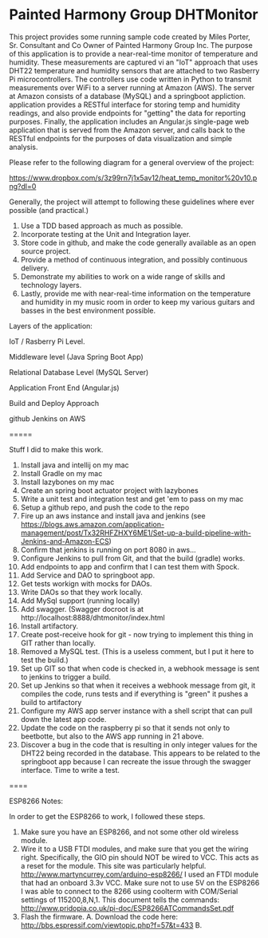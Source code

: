 # Painted Harmony Group DHTMonitor

This project provides some running sample code created by Miles Porter, Sr. Consultant and Co Owner of Painted Harmony
Group Inc.  The purpose of this application is to provide a near-real-time monitor of temperature and humidity.  These
 measurements are captured vi an "IoT" approach that uses DHT22 temperature and humidity sensors that are attached to
 two Rasberry Pi microcontrollers.  The controllers use code written in Python to transmit measurements over WiFi to
 a server running at Amazon (AWS).  The server at Amazon consists of a database (MySQL) and a springboot appliction.
 application provides a RESTful interface for storing temp and humidity readings, and also provide endpoints for
 "getting" the data for reporting purposes.  Finally, the application includes an Angular.js single-page web application
 that is served from the Amazon server, and calls back to the RESTful endpoints for the purposes of data visualization
 and simple analysis.
 
 Please refer to the following diagram for a general overview of the project:
 
https://www.dropbox.com/s/3z99rn7j1x5av12/heat_temp_monitor%20v10.png?dl=0 

 Generally, the project will attempt to following these guidelines where ever possible (and practical.)

1.  Use a TDD based approach as much as possible.
2.  Incorporate testing at the Unit and Integration layer.
3.  Store code in github, and make the code generally available as an open source project.
4.  Provide a method of continuous integration, and possibly continuous delivery.
5.  Demonstrate my abilities to work on a wide range of skills and technology layers.
6.  Lastly, provide me with near-real-time information on the temperature and humidity in my music room in order to
keep my various guitars and basses in the best environment possible.

Layers of the application:

IoT / Rasberry Pi Level.

Middleware level (Java Spring Boot App)

Relational Database Level (MySQL Server)

Application Front End (Angular.js)

Build and Deploy Approach

github
Jenkins on AWS

=====

Stuff I did to make this work.

1.  Install java and intellij on my mac
2.  Install Gradle on my mac
3.  Install lazybones on my mac
4.  Create an spring boot actuator project with lazybones
5.  Write a unit test and integration test and get 'em to pass on my mac
6.  Setup a github repo, and push the code to the repo
7.  Fire up an aws instance and install java and jenkins (see https://blogs.aws.amazon.com/application-management/post/Tx32RHFZHXY6ME1/Set-up-a-build-pipeline-with-Jenkins-and-Amazon-ECS)
8.  Confirm that jenkins is running on port 8080 in aws...
9.  Configure Jenkins to pull from Git, and that the build (gradle) works.
10. Add endpoints to app and confirm that I can test them with Spock.
11.  Add Service and DAO to springboot app.
12.  Get tests workign with mocks for DAOs.
13.  Write DAOs so that they work locally.
14.  Add MySql support (running locally)
15.  Add swagger.  (Swagger docroot is at http://localhost:8888/dhtmonitor/index.html
16.  Install artifactory.
17.  Create post-receive hook for git - now trying to implement this thing in GIT rather than locally.
18.  Removed a MySQL test.  (This is a useless comment, but I put it here to test the build.)
19.  Set up GIT so that when code is checked in, a webhook message is sent to jenkins to trigger a build.
20.  Set up Jenkins so that when it receives a webhook message from git, it compiles the code, runs tests and if everything is "green" it pushes a build to artifactory
21.  Configure my AWS app server instance with a shell script that can pull down the latest app code.
22.  Update the code on the raspberry pi so that it sends not only to beetbotte, but also to the AWS app running in 21 above.
23.  Discover a bug in the code that is resulting in only integer values for the DHT22 being recorded in the database.  This appears to be related to the springboot app because I can recreate the issue through the swagger interface.  Time to write a test.


====

ESP8266 Notes:

In order to get the ESP8266 to work, I followed these steps.

1.  Make sure you have an ESP8266, and not some other old wireless module.
2.  Wire it to a USB FTDI modules, and make sure that you get the wiring right.  Specifically, the GIO pin should NOT be wired to VCC.  This acts as a reset for the module.
  This site was particularly helpful.  http://www.martyncurrey.com/arduino-esp8266/  I used an FTDI module that had an onboard 3.3v VCC.  Make sure not to use 5V on the ESP8266
  I was able to connect to the 8266 using coolterm with COM/Serial settings of 115200,8,N,1.  This document tells the commands:  http://www.pridopia.co.uk/pi-doc/ESP8266ATCommandsSet.pdf
3.  Flash the firmware.
  A.  Download the code here:  http://bbs.espressif.com/viewtopic.php?f=57&t=433
  B.


